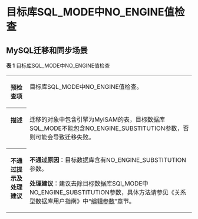 # 目标库SQL\_MODE中NO\_ENGINE值检查<a name="drs_11_0228"></a>

## MySQL迁移和同步场景<a name="section052155410574"></a>

**表 1**  目标库SQL\_MODE中NO\_ENGINE值检查

<a name="table18108192214474"></a>
<table><tbody><tr id="row19108192294711"><th class="firstcol" valign="top" width="11%" id="mcps1.2.3.1.1"><p id="p191087222477"><a name="p191087222477"></a><a name="p191087222477"></a><strong id="b13108162214473"><a name="b13108162214473"></a><a name="b13108162214473"></a>预检查项</strong></p>
</th>
<td class="cellrowborder" valign="top" width="89%" headers="mcps1.2.3.1.1 "><p id="p01081022104711"><a name="p01081022104711"></a><a name="p01081022104711"></a>目标库SQL_MODE中NO_ENGINE值检查。</p>
</td>
</tr>
<tr id="row3108132254714"><th class="firstcol" valign="top" width="11%" id="mcps1.2.3.2.1"><p id="p1710810224473"><a name="p1710810224473"></a><a name="p1710810224473"></a><strong id="b510892211472"><a name="b510892211472"></a><a name="b510892211472"></a>描述</strong></p>
</th>
<td class="cellrowborder" valign="top" width="89%" headers="mcps1.2.3.2.1 "><p id="p15372705185323"><a name="p15372705185323"></a><a name="p15372705185323"></a>迁移的对象中包含引擎为MyISAM的表，目标数据库SQL_MODE不能包含NO_ENGINE_SUBSTITUTION参数，否则可能会导致迁移失败。</p>
</td>
</tr>
<tr id="row212432224711"><th class="firstcol" valign="top" width="11%" id="mcps1.2.3.3.1"><p id="p1412462211472"><a name="p1412462211472"></a><a name="p1412462211472"></a><strong id="b111246227470"><a name="b111246227470"></a><a name="b111246227470"></a>不通过提示及<strong id="b15891153114115"><a name="b15891153114115"></a><a name="b15891153114115"></a>处理建议</strong></strong></p>
</th>
<td class="cellrowborder" valign="top" width="89%" headers="mcps1.2.3.3.1 "><p id="p6240286333"><a name="p6240286333"></a><a name="p6240286333"></a><strong id="b3240382333"><a name="b3240382333"></a><a name="b3240382333"></a>不通过原因</strong>：目标数据库含有NO_ENGINE_SUBSTITUTION参数。</p>
<p id="p173911223615"><a name="p173911223615"></a><a name="p173911223615"></a><strong id="b14886165111516"><a name="b14886165111516"></a><a name="b14886165111516"></a>处理建议</strong>：建议去除目标数据库SQl_MODE中NO_ENGINE_SUBSTITUTION参数，具体方法请参见《关系型数据库用户指南》中“<a href="https://support.huaweicloud.com/usermanual-rds/rds_configuration.html" target="_blank" rel="noopener noreferrer">编辑参数</a>”章节。</p>
</td>
</tr>
</tbody>
</table>


